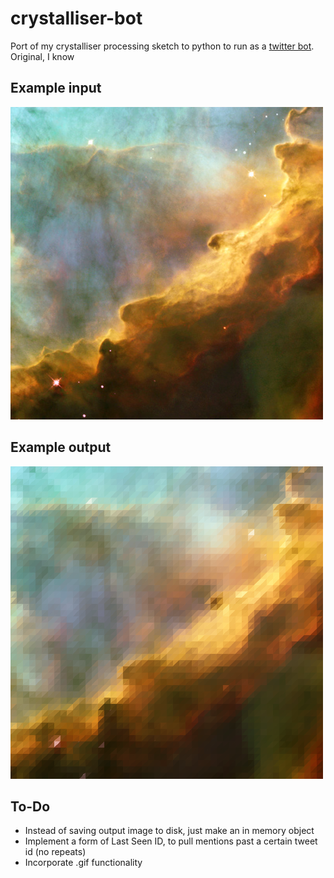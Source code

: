 # crystalliser-bot
Port of my crystalliser processing sketch to python to run as a [twitter bot](https://twitter.com/crystalliser). Original, I know

## Example input
![input](input.jpg)

## Example output
![output](output.png)

## To-Do

- Instead of saving output image to disk, just make an in memory object
- Implement a form of Last Seen ID, to pull mentions past a certain tweet id (no repeats)
- Incorporate .gif functionality

